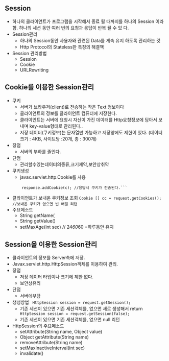 ## Session
* 하나의 클라이언트가 프로그램을 시작해서 종료 될 때까지를 하나의 Session 이라 함. 하나의 세션 동안 여러 번의 요청과 응답이 반복 될 수 있 다.
* Session관리
    * 하나의 Session동안 사용자와 관련된 Data를 계속 유지 하도록 관리하는 것
    * Http Protocol의 Stateless한 특징의 해결책
* Session 관리방법 
    * Session
    * Cookie
    * URLRewriting
## Cookie를 이용한 Session관리
* 쿠키
    * 서버가 브라우저(client)로 전송하는 작은 Text 정보이다
    * 클라이언트의 정보를 클라이언트 컴퓨터에 저장한다.
    * 클라이언트는 서버에 요청시 자신이 가진 데이터를 Http요청정보에 담아서 보내며 key-value형태로 관리된다..
    * 저장 데이터(쿠키정보)는 문자열만 가능하고 저장양에도 제한이 있다. (데이터 크기 : 4KB, 사이트당 :20개, 총 : 300개)
* 장점
    * 서버의 부하를 줄인다.
* 단점
    * 관리할수있는데이터의종류,크기제약,보안상취약
* 쿠키생성
    * javax.servlet.http.Cookie를 사용
    ``` Cookie c = new Cookie(“popup”,”no”);
        response.addCookie(c); //응답시 쿠키가 전송된다.```
* 클라이언트가 보내온 쿠키정보 조회
    ``` Cookie [] cc = request.getCookies(); //보내온 쿠키가 없으면 빈 배열 리턴 ```
* 주요메소드
    * String getName(
    * String getValue()
    * setMaxAge(int sec) // 24*60*60 =하루동안 유지

## Session을 이용한 Session관리
* 클라이언트의 정보를 Server측에 저장.
* Javax.servlet.http.HttpSession객체를 이용하여 관리.
* 장점
    * 저장 데이터 타입이나 크기에 제한 없다. 
    * 보안상유리
* 단점
    * 서버에부담
* 생성방법
    ``` HttpSession session = request.getSession();```
    * 기존 세션이 있으면 기존 세션객체를, 없으면 새로 생성해서 return 
    ``` HttpSession session = request.getSession(false);```
    * 기존 세션이 있으면 기존 세션객체를, 없으면 null 리턴
* HttpSession의 주요메소드
    * setAttribute(String name, Object value) 
    * Object getAttribute(String name)
    * removeAttribute(String name)
    * setMaxInactiveInterval(int sec)
    * invalidate()
